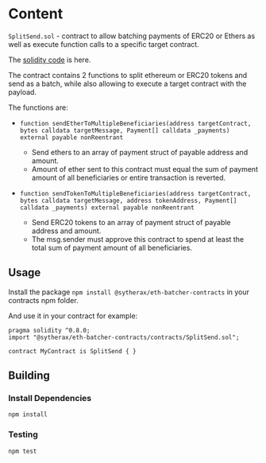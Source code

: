 # Content

`SplitSend.sol` - contract to allow batching payments of ERC20 or Ethers as well as execute function calls to a specific target contract.

The [solidity code](https://github.com/Swoorup/eth-batcher-contracts/blob/master/contracts/SplitSend.sol) is here.

The contract contains 2 functions to split ethereum or ERC20 tokens and send as a batch, while also allowing to execute a target contract with the payload.

The functions are:

* `function sendEtherToMultipleBeneficiaries(address targetContract, bytes calldata targetMessage, Payment[] calldata _payments) external payable nonReentrant`

  * Send ethers to an array of payment struct of payable address and amount.
  * Amount of ether sent to this contract must equal the sum of payment amount of all beneficiaries or entire transaction is reverted.

* `function sendTokenToMultipleBeneficiaries(address targetContract, bytes calldata targetMessage, address tokenAddress, Payment[] calldata _payments) external payable nonReentrant`

  * Send ERC20 tokens to an array of payment struct of payable address and amount.
  * The msg.sender must approve this contract to spend at least the total sum of payment amount of all beneficiaries.

## Usage

Install the package `npm install @sytherax/eth-batcher-contracts` in your contracts npm folder.

And use it in your contract for example:

```sol
pragma solidity ^0.8.0;
import "@sytherax/eth-batcher-contracts/contracts/SplitSend.sol";

contract MyContract is SplitSend { }
```

## Building

### Install Dependencies

```shell
npm install
```

### Testing

```shell
npm test
```
